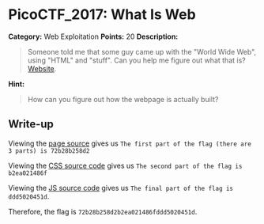 # PicoCTF_2017: What Is Web

**Category:** Web Exploitation
**Points:** 20
**Description:**

>Someone told me that some guy came up with the "World Wide Web", using "HTML" and "stuff". Can you help me figure out what that is? [Website](http://shell2017.picoctf.com:4443/).

**Hint:**

>How can you figure out how the webpage is actually built?

## Write-up
Viewing the [page source](http://shell2017.picoctf.com:4443/index.html) gives us `The first part of the flag (there are 3 parts) is 72b28b258d2`

Viewing the [CSS source code](http://shell2017.picoctf.com:4443/hacker.css) gives us  `The second part of the flag is b2ea021486f` 

Viewing the [JS source code](http://shell2017.picoctf.com:4443/script.js) gives us `The final part of the flag is ddd5020451d`.

Therefore, the flag is `72b28b258d2b2ea021486fddd5020451d`.
<!--stackedit_data:
eyJoaXN0b3J5IjpbNTgxNzAxNTY0LC0xOTY4MzM5NjQxXX0=
-->